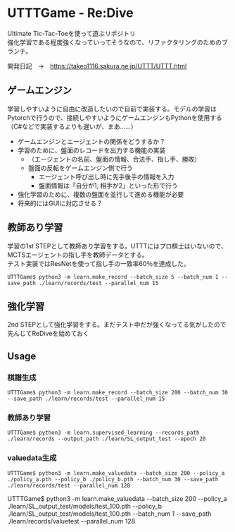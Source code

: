 # UTTTGame - Re:Dive

Ultimate Tic-Tac-Toeを使って遊ぶリポジトリ  
強化学習である程度強くなっていってそうなので、リファクタリングのためのブランチ。

開発日記　→　https://takeo1116.sakura.ne.jp/UTTT/UTTT.html

## ゲームエンジン
学習しやすいように自由に改造したいので自前で実装する。モデルの学習はPytorchで行うので、接続しやすいようにゲームエンジンもPythonを使用する（C#などで実装するよりも遅いが、まあ……）

- ゲームエンジンとエージェントの関係をどうするか？
- 学習のために、盤面のレコードを出力する機能の実装
    - （エージェントの名前、盤面の情報、合法手、指し手、勝敗）
    - 盤面の反転をゲームエンジン側で行う
        - エージェント呼び出し時に先手後手の情報を入力
        - 盤面情報は「自分が1, 相手が2」といった形で行う
- 強化学習のために、複数の盤面を並行して進める機能が必要
- 将来的にはGUIに対応させる？

## 教師あり学習
学習の1st STEPとして教師あり学習をする。UTTTにはプロ棋士はいないので、MCTSエージェントの指し手を教師データとする。  
テスト実装ではResNetを使って指し手の一致率60％を達成した。

```
UTTTGame$ python3 -m learn.make_record --batch_size 5 --batch_num 1 --save_path ./learn/records/test --parallel_num 15
```

## 強化学習
2nd STEPとして強化学習をする。まだテスト中だが強くなってる気がしたので先んじてReDiveを始めておく


## Usage
### 棋譜生成
```
UTTTGame$ python3 -m learn.make_record --batch_size 200 --batch_num 30 --save_path ./learn/records/test --parallel_num 15
```
### 教師あり学習
```
UTTTGame$ python3 -m learn.supervised_learning --records_path ./learn/records --output_path ./learn/SL_output_test --epoch 20
```

### valuedata生成
```
UTTTGame$ python3 -m learn.make_valuedata --batch_size 200 --policy_a ./policy_a.pth --policy_b ./policy_b.pth --batch_num 30 --save_path ./learn/records/test --parallel_num 128
```


UTTTGame$ python3 -m learn.make_valuedata --batch_size 200 --policy_a ./learn/SL_output_test/models/test_100.pth --policy_b ./learn/SL_output_test/models/test_100.pth --batch_num 1 --save_path ./learn/records/valuetest --parallel_num 128